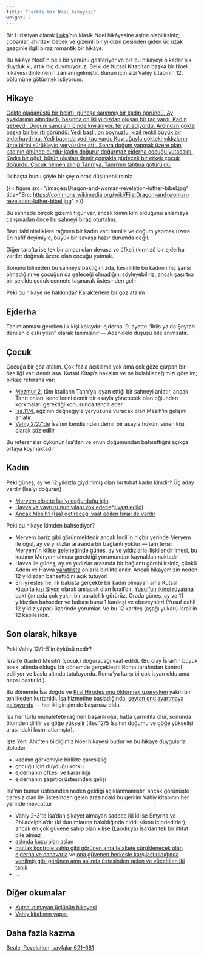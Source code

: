 ```yaml
---
title: "Farklı bir Noel hikayesi"
weight: 2
---
```


Bir Hıristiyan olarak [Luka](https://www.bibleserver.com/TR/Luka2)’nın klasik Noel hikâyesine aşina olabilirsiniz; çobanlar, ahırdaki bebek ve gizemli bir yıldızın peşinden giden üç uzak gezginle ilgili biraz romantik bir hikâye.

Bu hikâye Noel’in belli bir yönünü gösteriyor ve biz bu hikâyeyi o kadar sık duyduk ki, artık hiç duymuyoruz. Belki de Kutsal Kitap’tan başka bir Noel hikâyesi dinlemenin zamanı gelmiştir. Bunun için sizi Vahiy kitabının 12. bölümüne götürmek istiyorum.

## Hikaye

<a name="1bad"></a>
[Gökte olağanüstü bir belirti, güneşe sarınmış bir kadın göründü. Ay ayaklarının altındaydı, başında on iki yıldızdan oluşan bir taç vardı. Kadın gebeydi. Doğum sancıları içinde kıvranıyor, feryat ediyordu. Ardından gökte başka bir belirti göründü: Yedi başlı, on boynuzlu, kızıl renkli büyük bir ejderhaydı bu. Yedi başında yedi taç vardı. Kuyruğuyla gökteki yıldızların üçte birini sürükleyip yeryüzüne attı. Sonra doğum yapmak üzere olan kadının önünde durdu; kadın doğurur doğurmaz ejderha çocuğu yutacaktı. Kadın bir oğul, bütün ulusları demir çomakla güdecek bir erkek çocuk doğurdu. Çocuk hemen alınıp Tanrı’ya, Tanrı’nın tahtına götürüldü.](https://www.bibleserver.com/TR/Vahiy12%3A1-5)

İlk başta bunu şöyle bir şey olarak düşünebilirsiniz

{{< figure src="/images/Dragon-and-woman-revelation-luther-bibel.jpg" title="Src: https://commons.wikimedia.org/wiki/File:Dragon-and-woman-revelation-luther-bibel.jpg" >}}

Bu sahnede birçok gizemli figür var, ancak kimin kim olduğunu anlamaya çalışmadan önce bu sahneyi biraz oturtalım.

Bazı ilahi niteliklere rağmen bir kadın var: hamile ve doğum yapmak üzere. En hafif deyimiyle, büyük bir savaşa hazır durumda değil.

Diğer tarafta ise tek bir amacı olan devasa ve öfkeli (kırmızı) bir ejderha vardır: doğmak üzere olan çocuğu yutmak.

Sonunu bilmeden bu sahneye baktığımızda, kesinlikle bu kadının hiç şansı olmadığını ve çocuğun da geleceği olmadığını söyleyebiliriz, ancak şaşırtıcı bir şekilde çocuk cennete taşınarak üstesinden gelir.

Peki bu hikaye ne hakkında? Karakterlere bir göz atalım

## Ejderha

<a name="ddd2"></a>
Tanımlanması gereken ilk kişi kolaydır: ejderha. 9. ayette “İblis ya da Şeytan denilen o eski yılan” olarak tanımlanır — Aden’deki düşüşü bile anımsatır.

## Çocuk

<a name="8ae1"></a>
Çocuğa bir göz atalım. Çok fazla açıklama yok ama çok göze çarpan bir özelliği var: demir asa. Kutsal Kitap’a bakalım ve ne bulabileceğimizi görelim; birkaç referans var:

- [Mezmur 2](https://www.bibleserver.com/TR/Mezmur2), tüm kralların Tanrı’ya isyan ettiği bir sahneyi anlatır, ancak Tanrı onları, kendilerini demir bir asayla yönetecek olan oğlundan korkmaları gerektiği konusunda tehdit eder
- [Isa.11/4](https://www.bibleserver.com/TR/Ye%C5%9Faya11%3A4), ağzının değneğiyle yeryüzüne vuracak olan Mesih’in gelişini anlatır
- [Vahiy 2/27'de](https://www.bibleserver.com/TR/Vahiy2%3A27) İsa’nın kendisinden demir bir asayla hüküm süren kişi olarak söz edilir

Bu referanslar öykünün İsa’dan ve onun doğumundan bahsettiğini açıkça ortaya koymaktadır.

## Kadın

<a name="8384"></a>
Peki güneş, ay ve 12 yıldızla giydirilmiş olan bu tuhaf kadın kimdir? Üç aday vardır (İsa’yı doğuran)

- [Meryem elbette İsa’yı doğurduğu için](https://www.bibleserver.com/TR/Matta1%3A18-24)
- [Havva’ya yavrusunun yılanı yok edeceği vaat edildi](https://www.bibleserver.com/TR/Yarat%C4%B1l%C4%B1%C5%9F3%3A15)
- [Ancak Mesih’i (İsa) getireceği vaat edilen İsrail de vardır](https://www.bibleserver.com/TR/Ye%C5%9Faya66%3A7)

Peki bu hikaye kimden bahsediyor?

- Meryem bariz gibi görünmektedir ancak İncil’in hiçbir yerinde Meryem ile oğul, ay ve yıldızlar arasında bir bağlantı yoktur — tam tersi: Meryem’in kilise geleneğinde güneş, ay ve yıldızlarla ilişkilendirilmesi, bu kadının Meryem olması gerektiği yorumundan kaynaklanmaktadır
- Havva ile güneş, ay ve yıldızlar arasında bir bağlantı görebilirsiniz, çünkü Adem ve Havva [yaratılışta](https://www.bibleserver.com/TR/Yarat%C4%B1l%C4%B1%C5%9F1) onlarla birlikte anılır. Ancak hikayemizin neden 12 yıldızdan bahsettiğini açık tutuyor!
- En iyi eşleşme, ilk bakışta gerçekte bir kadın olmayan ama Kutsal Kitap’ta [kızı Siyon](https://www.bibleserver.com/TR/Ye%C5%9Faya62%3A11) olarak anılacak olan İsrail’dir. [Yusuf’un ikinci rüyasına](https://www.bibleserver.com/TR/Yarat%C4%B1l%C4%B1%C5%9F37%3A9-10) baktığımızda çok yakın bir paralellik görürüz. Orada güneş, ay ve 11 yıldızdan bahseder ve babası bunu 1 kardeşi ve ebeveynleri (Yusuf dahil 12 yıldız yapar) üzerinde yorumlar. Ve bu 12 kardeş (aşağı yukarı) İsrail’in 12 kabilesidir.

## Son olarak, hikaye

<a name="c879"></a>
Peki Vahiy 12/1–5'in öyküsü nedir?

İsrail’e (kadın) Mesih’i (çocuk) doğuracağı vaat edildi. (Bu olay İsrail’in büyük baskı altında olduğu bir dönemde gerçekleşti: Roma tarafından kontrol ediliyor ve baskı altında tutuluyordu. Roma’ya karşı birçok isyan oldu ama hepsi bastırıldı).

Bu dönemde İsa doğdu ve [Kral Hirodes onu öldürmek üzereyken](https://www.bibleserver.com/TR/Matta2) yakın bir tehlikeden kurtarıldı. İsa hizmetine başladığında, [şeytan onu ayartmaya çalışıyordu](https://www.bibleserver.com/TR/Matta4%3A1-11) — her iki girişim de başarısız oldu.

İsa her türlü muhalefete rağmen başarılı olur, hatta çarmıhta ölür, sonunda ölümden dirilir ve göğe yükselir (Rev.12/5 İsa’nın doğumu ve göğe yükselişi arasındaki kısmı atlamıştır).

İşte Yeni Ahit’ten bildiğimiz Noel hikayesi budur ve bu hikaye duygularla doludur

- kadının görkemiyle birlikte çaresizliği
- çocuğu için duyduğu korku
- ejderhanın öfkesi ve kararlılığı
- ejderhanın şaşırtıcı üstesinden gelişi

İsa’nın bunun üstesinden neden geldiği açıklanmamıştır, ancak görünüşte çaresiz olan ile üstesinden gelen arasındaki bu gerilim Vahiy kitabının her yerinde mevcuttur

- Vahiy 2–3'te İsa’dan şikayet almayan sadece iki kilise Smyrna ve Philadelphia’dır (ki durumlarına bakıldığında ciddi sıkıntı içindedirler), ancak en çok güvene sahip olan kilise (Laodikya) İsa’dan tek bir iltifat bile almaz
- [aslında kuzu olan aslan](https://www.bibleserver.com/TR/Vahiy5%3A5-6)
- [mutlak kontrole sahip gibi görünen ama felakete sürüklenecek olan ejderha ve canavarla](https://www.bibleserver.com/TR/Vahiy13) ve [ona güvenen herkesle karşılaştırıldığında ](https://www.bibleserver.com/TR/Vahiy14%3A6-13)[yenilmiş gibi görünen ama aslında üstesinden gelen ve yüceltilen iki tanık](https://www.bibleserver.com/TR/Vahiy11%3A7-12)
- …

## Diğer okumalar

<a name="59b6"></a>
- [Kutsal olmayan üçlünün hikayesi](../../../../content/beasts/expl/the-nature-of-the-beast-in-the-book-of-revelation)
- [Vahiy kitabının yapısı](../../../../background/structure/expl/the-structure-of-the-book-of-revelation)

## Daha fazla kazma

[Beale, Revelation, sayfalar 621–681](../../../../about/ressources/index.html#beale_rev)

